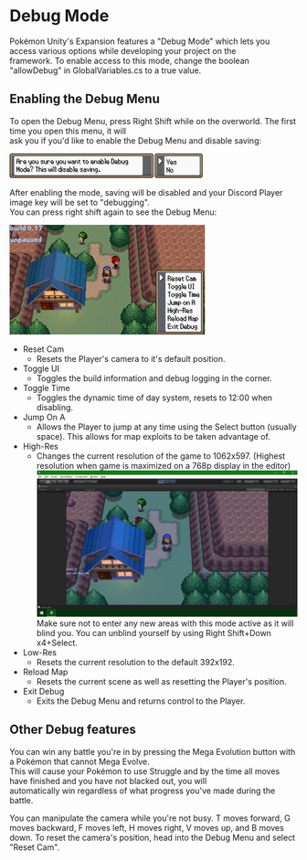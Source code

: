 # Debug Mode

Pokémon Unity's Expansion features a "Debug Mode" which lets you access various options while developing your project on the  
framework. To enable access to this mode, change the boolean "allowDebug" in GlobalVariables.cs to a true value.

## Enabling the Debug Menu

To open the Debug Menu, press Right Shift while on the overworld. The first time you open this menu, it will  
ask you if you'd like to enable the Debug Menu and disable saving:

![Enabling debug mode](/img/enabledebugmode.png)

After enabling the mode, saving will be disabled and your Discord Player image key will be set to "debugging".  
You can press right shift again to see the Debug Menu:

![Debug menu](/img/debugmenu.png)

* Reset Cam
  * Resets the Player's camera to it's default position.
* Toggle UI
  * Toggles the build information and debug logging in the corner.
* Toggle Time
  * Toggles the dynamic time of day system, resets to 12:00 when disabling.
* Jump On A
  * Allows the Player to jump at any time using the Select button \(usually space\).
    This allows for map exploits to be taken advantage of.
* High-Res
  * Changes the current resolution of the game to 1062x597.
    \(Highest resolution when game is maximized on a 768p display in the editor\)
    ![High-Res](/img/highres.png)
    Make sure not to enter any new areas with this mode active as it will blind you.
    You can unblind yourself by using Right Shift+Down x4+Select.
* Low-Res
  * Resets the current resolution to the default 392x192.
* Reload Map
  * Resets the current scene as well as resetting the Player's position.
* Exit Debug
  * Exits the Debug Menu and returns control to the Player.

## Other Debug features

You can win any battle you're in by pressing the Mega Evolution button with a Pokémon that cannot Mega Evolve.  
This will cause your Pokémon to use Struggle and by the time all moves have finished and you have not blacked out, you will  
automatically win regardless of what progress you've made during the battle.

You can manipulate the camera while you're not busy. T moves forward, G moves backward, F moves left, H moves right, V moves up, and B moves down. To reset the camera's position, head into the Debug Menu and select "Reset Cam".

